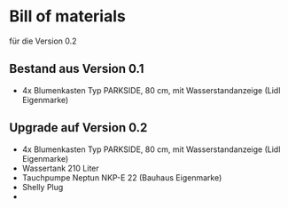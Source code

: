 # Bill of materials
für die Version 0.2

## Bestand aus Version 0.1

* 4x Blumenkasten Typ PARKSIDE, 80 cm, mit Wasserstandanzeige (Lidl Eigenmarke)

## Upgrade auf Version 0.2

* 4x Blumenkasten Typ PARKSIDE, 80 cm, mit Wasserstandanzeige (Lidl Eigenmarke)
* Wassertank 210 Liter
* Tauchpumpe Neptun NKP-E 22 (Bauhaus Eigenmarke)
* Shelly Plug
* 




